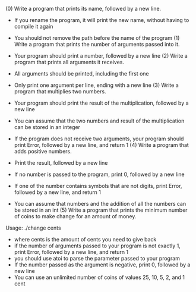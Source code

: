 (0) Write a program that prints its name, followed by a new line.

* If you rename the program, it will print the new name, without having to compile it again
* You should not remove the path before the name of the program
(1) Write a program that prints the number of arguments passed into it.

* Your program should print a number, followed by a new line
(2) Write a program that prints all arguments it receives.

* All arguments should be printed, including the first one
* Only print one argument per line, ending with a new line
(3) Write a program that multiplies two numbers.

* Your program should print the result of the multiplication, followed by a new line
* You can assume that the two numbers and result of the multiplication can be stored in an integer
* If the program does not receive two arguments, your program should print Error, followed by a new line, and return 1
(4) Write a program that adds positive numbers.

* Print the result, followed by a new line
* If no number is passed to the program, print 0, followed by a new line
* If one of the number contains symbols that are not digits, print Error, followed by a new line, and return 1
* You can assume that numbers and the addition of all the numbers can be stored in an int
(5) Write a program that prints the minimum number of coins to make change for an amount of money.

Usage: ./change cents
* where cents is the amount of cents you need to give back
* if the number of arguments passed to your program is not exactly 1, print Error, followed by a new line, and return 1
* you should use atoi to parse the parameter passed to your program
* If the number passed as the argument is negative, print 0, followed by a new line
* You can use an unlimited number of coins of values 25, 10, 5, 2, and 1 cent

